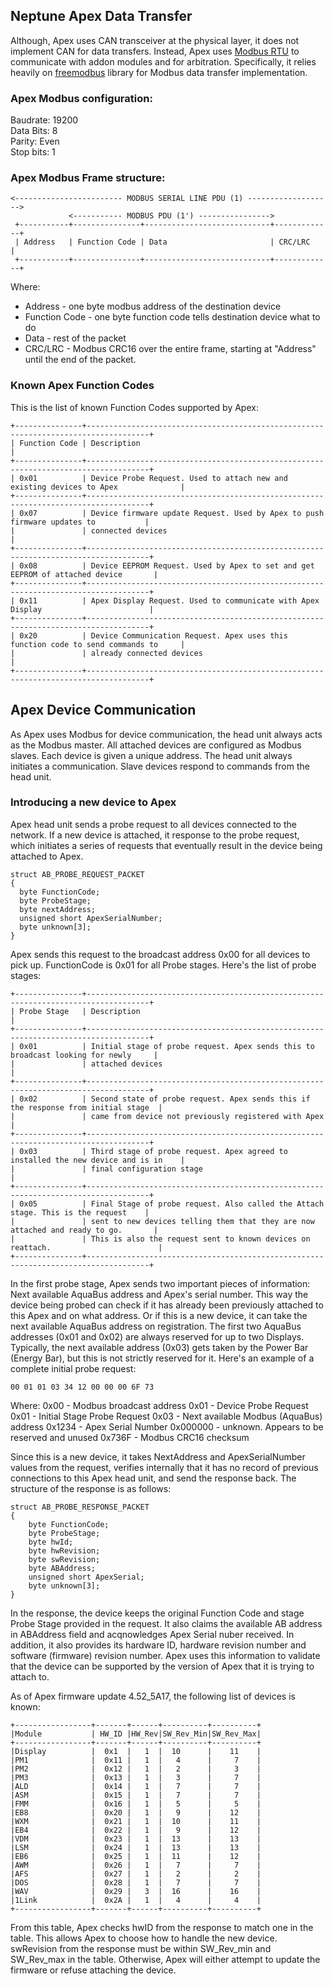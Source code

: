 ## Neptune Apex Data Transfer

Although, Apex uses CAN transceiver at the physical layer, it does not implement CAN for data transfers. Instead, Apex uses [Modbus
RTU](https://en.wikipedia.org/wiki/Modbus) to communicate with addon modules and for arbitration. Specifically, it relies heavily
on [freemodbus](https://www.freemodbus.org) library for Modbus data transfer implementation.

### Apex Modbus configuration:
Baudrate: 19200  
Data Bits: 8  
Parity: Even  
Stop bits: 1  

### Apex Modbus Frame structure:
```
<------------------------ MODBUS SERIAL LINE PDU (1) ------------------->
             <----------- MODBUS PDU (1') ---------------->
 +-----------+---------------+----------------------------+-------------+
 | Address   | Function Code | Data                       | CRC/LRC     |
 +-----------+---------------+----------------------------+-------------+
 ```
 
 Where:
- Address - one byte modbus address of the destination device 
- Function Code - one byte function code tells destination device what to do
- Data - rest of the packet
- CRC/LRC - Modbus CRC16 over the entire frame, starting at "Address" until the end of the packet.

### Known Apex Function Codes

This is the list of known Function Codes supported by Apex:
```
+---------------+------------------------------------------------------------------------------------+
| Function Code | Description                                                                        |
+---------------+------------------------------------------------------------------------------------+
| 0x01          | Device Probe Request. Used to attach new and existing devices to Apex              |
+---------------+------------------------------------------------------------------------------------+
| 0x07          | Device firmware update Request. Used by Apex to push firmware updates to           |
|               | connected devices                                                                  |
+---------------+------------------------------------------------------------------------------------+
| 0x08          | Device EEPROM Request. Used by Apex to set and get EEPROM of attached device       |
+---------------+------------------------------------------------------------------------------------+
| 0x11          | Apex Display Request. Used to communicate with Apex Display                        |
+---------------+------------------------------------------------------------------------------------+
| 0x20          | Device Communication Request. Apex uses this function code to send commands to     |
|               | already connected devices                                                          |
+---------------+------------------------------------------------------------------------------------+
```

## Apex Device Communication

As Apex uses Modbus for device communication, the head unit always acts as the Modbus master. All attached devices are configured as Modbus slaves. Each device is given a unique address. The head unit always initiates a communication. Slave devices respond to commands from the head unit.

### Introducing a new device to Apex

Apex head unit sends a probe request to all devices connected to the network. If a new device is attached, it response to the probe request, which initiates a series of requests that eventually result in the device being attached to Apex.

```
struct AB_PROBE_REQUEST_PACKET
{
  byte FunctionCode;
  byte ProbeStage;
  byte nextAddress;
  unsigned short ApexSerialNumber;
  byte unknown[3];
}
```

Apex sends this request to the broadcast address 0x00 for all devices to pick up. FunctionCode is 0x01 for all Probe stages. Here's the list of probe stages:
```
+---------------+------------------------------------------------------------------------------------+
| Probe Stage   | Description                                                                        |
+---------------+------------------------------------------------------------------------------------+
| 0x01          | Initial stage of probe request. Apex sends this to broadcast looking for newly     |
|               | attached devices                                                                   |
+---------------+------------------------------------------------------------------------------------+
| 0x02          | Second state of probe request. Apex sends this if the response from initial stage  |
|               | came from device not previously registered with Apex                               |
+---------------+------------------------------------------------------------------------------------+
| 0x03          | Third stage of probe request. Apex agreed to installed the new device and is in    |
|               | final configuration stage                                                          |
+---------------+------------------------------------------------------------------------------------+
| 0x05          | Final Stage of probe request. Also called the Attach stage. This is the request    |
|               | sent to new devices telling them that they are now attached and ready to go.       |
|               | This is also the request sent to known devices on reattach.                        |
+---------------+------------------------------------------------------------------------------------+
```

In the first probe stage, Apex sends two important pieces of information: Next available AquaBus address and Apex's serial number. This way the device being probed can check if it has already been previously attached to this Apex and on what address. Or if this is a new device, it can take the next available AquaBus address on registration.
The first two AquaBus addresses (0x01 and 0x02) are always reserved for up to two Displays. Typically, the next available address (0x03) gets taken by the Power Bar (Energy Bar), but this is not strictly reserved for it.
Here's an example of a complete initial probe request:
```
00 01 01 03 34 12 00 00 00 6F 73
```
Where:
  0x00 - Modbus broadcast address
  0x01 - Device Probe Request
  0x01 - Initial Stage Probe Request
  0x03 - Next available Modbus (AquaBus) address
  0x1234 - Apex Serial Number
  0x000000 - unknown. Appears to be reserved and unused
  0x736F - Modbus CRC16 checksum
  
Since this is a new device, it takes NextAddress and ApexSerialNumber values from the request, verifies internally that it has no record of previous connections to this Apex head unit, and send the response back. The structure of the response is as follows:
```
struct AB_PROBE_RESPONSE_PACKET
{
	byte FunctionCode;
	byte ProbeStage;
	byte hwId;
	byte hwRevision;
	byte swRevision;
	byte ABAddress;
	unsigned short ApexSerial;
	byte unknown[3];
}
```
In the response, the device keeps the original Function Code and stage Probe Stage provided in the request. It also claims the available AB address in ABAddress field and acqnowledges Apex Serial nuber received. In addition, it also provides its hardware ID, hardware revision number and software (firmware) revision number. Apex uses this information to validate that the device can be supported by the version of Apex that it is trying to attach to. 

As of Apex firmware update 4.52_5A17, the following list of devices is known:
```
+-----------------+-------+------+----------+----------+
|Module           | HW_ID |HW_Rev|SW_Rev_Min|SW_Rev_Max|
+-----------------+-------+------+----------+----------+
|Display          |  0x1  |   1  |  10      |    11    |
|PM1              |  0x11 |   1  |   4      |     7    |
|PM2              |  0x12 |   1  |   2      |     3    |
|PM3              |  0x13 |   1  |   3      |     7    |
|ALD              |  0x14 |   1  |   7      |     7    |
|ASM              |  0x15 |   1  |   7      |     7    |
|FMM              |  0x16 |   1  |   5      |     5    |
|EB8              |  0x20 |   1  |   9      |    12    |
|WXM              |  0x21 |   1  |  10      |    11    |
|EB4              |  0x22 |   1  |   9      |    12    |
|VDM              |  0x23 |   1  |  13      |    13    |
|LSM              |  0x24 |   1  |  13      |    13    |
|EB6              |  0x25 |   1  |  11      |    12    |
|AWM              |  0x26 |   1  |   7      |     7    |
|AFS              |  0x27 |   1  |   2      |     2    |
|DOS              |  0x28 |   1  |   7      |     7    |
|WAV              |  0x29 |   3  |  16      |    16    |
|1Link            |  0x2A |   1  |   4      |     4    |
+-----------------+-------+------+----------+----------+
```

From this table, Apex checks hwID from the response to match one in the table. This allows Apex to choose how to handle the new device. swRevision from the response must be within SW_Rev_min and SW_Rev_max in the table. Otherwise, Apex will either attempt to update the firmware or refuse attaching the device.
